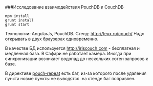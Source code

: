 ###Исследование взаимодействия PouchDB и CouchDB

```
npm install
grunt install
grunt start
```

Технологии: AngularJs, PouchDB. Стенд: http://teux.ru/couch/
Надо открывать в двух браузерах одновременно.

В качестве БД используется http://iriscouch.com - бесплатная и медленная база.
В Сафари не работает камера. Иногда при синхронизации возникает водопад
до нескольких сотен запросов к базе.

В директиве [pouch-repeat](https://github.com/wspringer/angular-pouchdb) есть баг, из-за которого после удаления пункта
новые пункты не выводятся. на стенде баг поправлен.
